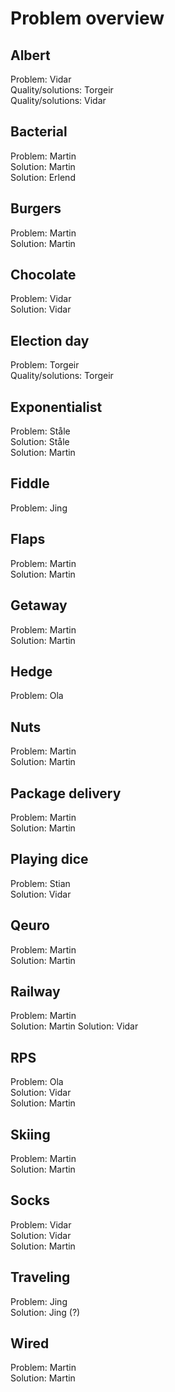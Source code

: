 # Problem overview

## Albert
Problem: Vidar  
Quality/solutions: Torgeir  
Quality/solutions: Vidar

## Bacterial
Problem: Martin  
Solution: Martin  
Solution: Erlend

## Burgers
Problem: Martin  
Solution: Martin

## Chocolate
Problem: Vidar  
Solution: Vidar

## Election day
Problem: Torgeir  
Quality/solutions: Torgeir

## Exponentialist
Problem: Ståle  
Solution: Ståle  
Solution: Martin

## Fiddle
Problem: Jing  

## Flaps
Problem: Martin  
Solution: Martin

## Getaway
Problem: Martin  
Solution: Martin

## Hedge
Problem: Ola

## Nuts
Problem: Martin  
Solution: Martin

## Package delivery
Problem: Martin  
Solution: Martin

## Playing dice
Problem: Stian  
Solution: Vidar

## Qeuro
Problem: Martin  
Solution: Martin

## Railway
Problem: Martin  
Solution: Martin 
Solution: Vidar

## RPS
Problem: Ola  
Solution: Vidar  
Solution: Martin

## Skiing
Problem: Martin  
Solution: Martin

## Socks
Problem: Vidar  
Solution: Vidar  
Solution: Martin

## Traveling
Problem: Jing  
Solution: Jing (?)

## Wired
Problem: Martin  
Solution: Martin

